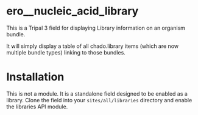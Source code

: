 # ero__nucleic_acid_library

This is a Tripal 3 field for displaying Library information on an organism bundle.  

It will simply display a table of all chado.library items (which are now multiple bundle types) linking to those bundles.

# Installation

This is not a module.  It is a standalone field designed to be enabled as a library.  Clone the field into your `sites/all/libraries` directory and enable the libraries API module.